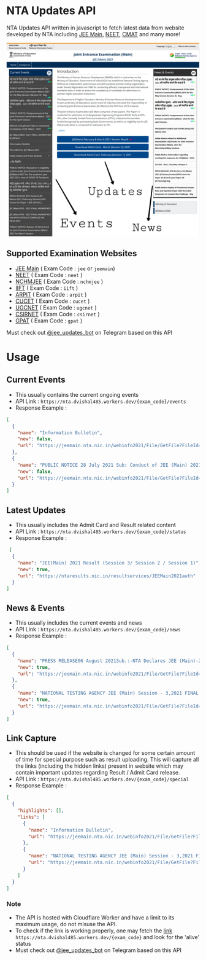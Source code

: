 # NTA Updates API
NTA Updates API written in javascript to fetch latest data from website developed by NTA including [JEE Main](https://jeemain.nta.nic.in), [NEET](https://neet.nta.nic.in), [CMAT](https://cmat.nta.nic.in) and many more!

![Guide for API Links](assets/guide.jpg)

## Supported Examination Websites
- [JEE Main](https://jeemain.nta.nic.in) ( Exam Code : `jee` or `jeemain`)
- [NEET](https://neet.nta.nic.in) ( Exam Code : `neet` )
- [NCHMJEE](https://nchmje.nta.nic.in) ( Exam Code : `nchmjee` )
- [IIFT](https://cmat.nta.nic.in) ( Exam Code : `iift` )
- [ARPIT](https://arpit.nta.nic.in) ( Exam Code : `arpit` )
- [CUCET](https://cucet.nta.nic.in/) ( Exam Code : `cucet` )
- [UGCNET](https://ugcnet.nta.nic.in/) ( Exam Code : `ugcnet` )
- [CSIRNET](https://csirnet.nta.nic.in/) ( Exam Code : `csirnet` )
- [GPAT](https://gpat.nta.nic.in) ( Exam Code : `gpat` )

Must check out [@jee_updates_bot](https://t.me/jee_updates_bot) on Telegram based on this API

# Usage

## Current Events
  - This usually contains the current ongoing events
  - API Link :
`https://nta.dvishal485.workers.dev/{exam_code}/events`
  - Response Example :

```json
[
  {
    "name": "Information Bulletin",
    "new": false,
    "url": "https://jeemain.nta.nic.in/webinfo2021/File/GetFile?FileId=1&amp;LangId=P"
  },
  {
    "name": "PUBLIC NOTICE 28 July 2021 Sub: Conduct of JEE (Main) 2021 (Session-3) for concerned Candidates in The Flood Affected Districts of Kolhapur, Palghar, Ratnagiri, Raigadh, Sindhudurg, Sangli, and Satara in Maharashtra State - Reg.",
    "new": false,
    "url": "https://jeemain.nta.nic.in/webinfo2021/File/GetFile?FileId=52&amp;LangId=P"
  }
]
```

## Latest Updates
  - This usually includes the Admit Card and Result related content
  - API Link :
`https://nta.dvishal485.workers.dev/{exam_code}/status`
  - Response Example :
```json
 [
  {
    "name": "JEE(Main) 2021 Result (Session 3/ Session 2 / Session 1)",
    "new": true,
    "url": "https://ntaresults.nic.in/resultservices/JEEMain2021auth"
  }
]
```

## News & Events
  - This usually includes the current events and news
  - API Link :
`https://nta.dvishal485.workers.dev/{exam_code}/news`
  - Response Example :
```json
[
  {
    "name": "PRESS RELEASE06 August 2021Sub.:-NTA Declares JEE (Main)-2021 Session 3 NTA Scores for Paper 1 (B.E./B.Tech.)Reg.",
    "new": true,
    "url": "https://jeemain.nta.nic.in/webinfo2021/File/GetFile?FileId=56&amp;LangId=P"
  },
  {
    "name": "NATIONAL TESTING AGENCY JEE (Main) Session - 3,2021 FINAL ANSWER KEY ON WHICH RESULT COMPILEDON06.08.2021",
    "new": true,
    "url": "https://jeemain.nta.nic.in/webinfo2021/File/GetFile?FileId=55&amp;LangId=P"
  }
]
```

## Link Capture
  - This should be used if the website is changed for some certain amount of time for special purpose such as result uploading. This will capture all the links (including the hidden links) present in website which may contain important updates regarding Result / Admit Card release.
  - API Link :
`https://nta.dvishal485.workers.dev/{exam_code}/special`
  - Response Example :
```json
[
  {
    "highlights": [],
    "links": [
      {
        "name": "Information Bulletin",
        "url": "https://jeemain.nta.nic.in/webinfo2021/File/GetFile?FileId=1&amp;LangId=P"
      },
      {
        "name": "NATIONAL TESTING AGENCY JEE (Main) Session - 3,2021 FINAL ANSWER KEY ON WHICH RESULT COMPILEDON06.08.2021",
        "url": "https://jeemain.nta.nic.in/webinfo2021/File/GetFile?FileId=55&amp;LangId=P"
      }
    ]
  }
]
```

### Note
  - The API is hosted with Cloudflare Worker and have a limit to its maximum usage, do not misuse the API.
  - To check if the link is working properly, one may fetch the [link](https://nta.dvishal485.workers.dev/{exam_code}) `https://nta.dvishal485.workers.dev/{exam_code}` and look for the 'alive' status
  - Must check out [@jee_updates_bot](https://t.me/jee_updates_bot) on Telegram based on this API
